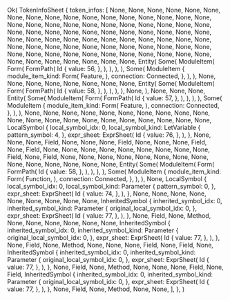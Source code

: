 Ok(
    TokenInfoSheet {
        token_infos: [
            None,
            None,
            None,
            None,
            None,
            None,
            None,
            None,
            None,
            None,
            None,
            None,
            None,
            None,
            None,
            None,
            None,
            None,
            None,
            None,
            None,
            None,
            None,
            None,
            None,
            None,
            None,
            None,
            None,
            None,
            None,
            None,
            None,
            None,
            None,
            None,
            None,
            None,
            None,
            None,
            None,
            None,
            None,
            None,
            None,
            None,
            None,
            None,
            None,
            None,
            None,
            None,
            None,
            None,
            None,
            None,
            None,
            None,
            None,
            None,
            None,
            None,
            None,
            None,
            None,
            None,
            None,
            None,
            None,
            None,
            None,
            None,
            None,
            None,
            None,
            None,
            None,
            None,
            None,
            Entity(
                Some(
                    ModuleItem(
                        Form(
                            FormPath(
                                Id {
                                    value: 56,
                                },
                            ),
                        ),
                    ),
                ),
                Some(
                    ModuleItem {
                        module_item_kind: Form(
                            Feature,
                        ),
                        connection: Connected,
                    },
                ),
            ),
            None,
            None,
            None,
            None,
            None,
            None,
            None,
            None,
            Entity(
                Some(
                    ModuleItem(
                        Form(
                            FormPath(
                                Id {
                                    value: 58,
                                },
                            ),
                        ),
                    ),
                ),
                None,
            ),
            None,
            None,
            None,
            Entity(
                Some(
                    ModuleItem(
                        Form(
                            FormPath(
                                Id {
                                    value: 57,
                                },
                            ),
                        ),
                    ),
                ),
                Some(
                    ModuleItem {
                        module_item_kind: Form(
                            Feature,
                        ),
                        connection: Connected,
                    },
                ),
            ),
            None,
            None,
            None,
            None,
            None,
            None,
            None,
            None,
            None,
            None,
            None,
            None,
            None,
            None,
            None,
            None,
            None,
            None,
            None,
            None,
            None,
            LocalSymbol {
                local_symbol_idx: 0,
                local_symbol_kind: LetVariable {
                    pattern_symbol: 4,
                },
                expr_sheet: ExprSheet(
                    Id {
                        value: 76,
                    },
                ),
            },
            None,
            None,
            None,
            Field,
            None,
            None,
            None,
            Field,
            None,
            None,
            None,
            Field,
            None,
            Field,
            None,
            None,
            None,
            None,
            None,
            None,
            None,
            None,
            None,
            Field,
            None,
            Field,
            None,
            None,
            None,
            None,
            None,
            None,
            None,
            None,
            None,
            None,
            None,
            None,
            None,
            None,
            Entity(
                Some(
                    ModuleItem(
                        Form(
                            FormPath(
                                Id {
                                    value: 58,
                                },
                            ),
                        ),
                    ),
                ),
                Some(
                    ModuleItem {
                        module_item_kind: Form(
                            Function,
                        ),
                        connection: Connected,
                    },
                ),
            ),
            None,
            LocalSymbol {
                local_symbol_idx: 0,
                local_symbol_kind: Parameter {
                    pattern_symbol: 0,
                },
                expr_sheet: ExprSheet(
                    Id {
                        value: 74,
                    },
                ),
            },
            None,
            None,
            None,
            None,
            None,
            None,
            None,
            None,
            None,
            InheritedSymbol {
                inherited_symbol_idx: 0,
                inherited_symbol_kind: Parameter {
                    original_local_symbol_idx: 0,
                },
                expr_sheet: ExprSheet(
                    Id {
                        value: 77,
                    },
                ),
            },
            None,
            Field,
            None,
            Method,
            None,
            None,
            None,
            None,
            None,
            None,
            InheritedSymbol {
                inherited_symbol_idx: 0,
                inherited_symbol_kind: Parameter {
                    original_local_symbol_idx: 0,
                },
                expr_sheet: ExprSheet(
                    Id {
                        value: 77,
                    },
                ),
            },
            None,
            Field,
            None,
            Method,
            None,
            None,
            None,
            Field,
            None,
            Field,
            None,
            InheritedSymbol {
                inherited_symbol_idx: 0,
                inherited_symbol_kind: Parameter {
                    original_local_symbol_idx: 0,
                },
                expr_sheet: ExprSheet(
                    Id {
                        value: 77,
                    },
                ),
            },
            None,
            Field,
            None,
            Method,
            None,
            None,
            None,
            Field,
            None,
            Field,
            InheritedSymbol {
                inherited_symbol_idx: 0,
                inherited_symbol_kind: Parameter {
                    original_local_symbol_idx: 0,
                },
                expr_sheet: ExprSheet(
                    Id {
                        value: 77,
                    },
                ),
            },
            None,
            Field,
            None,
            Method,
            None,
            None,
        ],
    },
)
